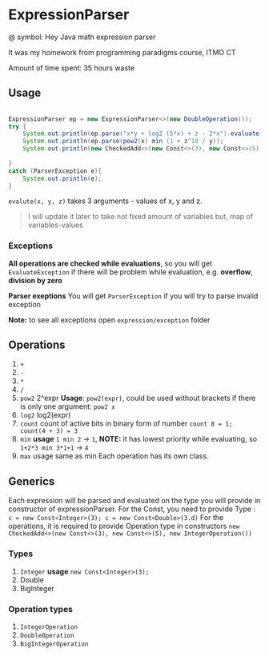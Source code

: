 # ExpressionParser
@ symbol: Hey
Java math expression parser

It was my homework from programming paradigms course, ITMO CT 

Amount of time spent: 35 hours waste

## Usage

```Java
                
ExpressionParser ep = new ExpressionParser<>(new DoubleOperation());
try {
    System.out.println(ep.parse("x*y + log2 (5*x) + z - 2*x").evaluate(5d, 1.5d, 2.9d));
    System.out.println(ep.parse(pow2(x) min (1 + z^10 / y));
    System.out.println(new CheckedAdd<>(new Const<>(3), new Const<>(5), new IntegerOperation()).evaluate(0, 0, 0);
    
}
catch (ParserException e){
    System.out.println(e);
}
```

`evalute(x, y, z)` takes 3 arguments - values of x, y and z.
> I will update it later to take not fixed amount of variables but, map of variables-values

### Exceptions
  **All operations are checked while evaluations**, so you will get `EvaluateException` if there will be problem while evaluation, e.g. **overflow**, **division by zero**
  
  **Parser exeptions** You will get `ParserException` if you will try to parse invalid exception
  
  **Note:** to see all exceptions open `expression/exception` folder

## Operations
1. `+`
2. `-`
3. `*`
4. `/`
5. `pow2` 2^expr **Usage**: `pow2(expr)`, could be used without brackets if there is only one argument: `pow2 x`
6. `log2` log2(expr)
7. `count` count of active bits in binary form of number `count 8 = 1; count(4 + 3) = 3`
8. `min` **usage** `1 min 2` -> `1`, **NOTE:** it has lowest priority while evaluating, so `1+2*3 min 3*1+1` -> `4`
9. `max` usage same as min
Each operation has its own class. 

## Generics 
Each expression will be parsed and evaluated on the type you will provide in constructor of expressionParser.
For the Const, you need to provide Type : `c = new Const<Integer>(3); c = new Const<Double>(3.d)`
For the operations, it is required to provide Operation type in constructors `new CheckedAdd<>(new Const<>(3), new Const<>(5), new IntegerOperation())`

### Types
1. `Integer` **usage** `new Const<Integer>(3);`
2.  Double
3.  BigInteger
  
### Operation types
1. `IntegerOperation`
2.  `DoubleOperation`
3.  `BigIntegerOperation`
